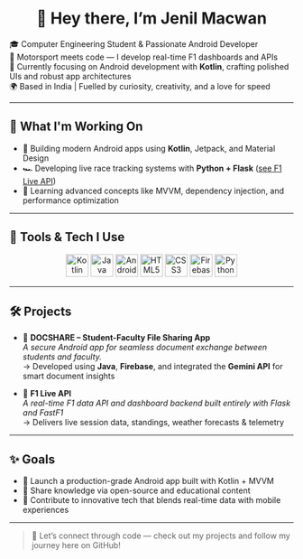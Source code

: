 <h1 align="center"> 👋 Hey there, I’m Jenil Macwan </h1>

🎓 Computer Engineering Student & Passionate Android Developer  
🏁 Motorsport meets code — I develop real-time F1 dashboards and APIs  
📱 Currently focusing on Android development with **Kotlin**, crafting polished UIs and robust app architectures  
🌍 Based in India | Fuelled by curiosity, creativity, and a love for speed

---

## 🚧 What I'm Working On

- 📱 Building modern Android apps using **Kotlin**, Jetpack, and Material Design  
- 🏎️ Developing live race tracking systems with **Python + Flask** ([see F1 Live API](https://github.com/JenilMacwan/f1-live-api))  
- 🎯 Learning advanced concepts like MVVM, dependency injection, and performance optimization

---

## 🧰 Tools & Tech I Use

<p align="center">
  <img src="https://cdn.jsdelivr.net/gh/devicons/devicon/icons/kotlin/kotlin-original.svg" width="40" height="40" alt="Kotlin"/>
  <img src="https://cdn.jsdelivr.net/gh/devicons/devicon/icons/java/java-original.svg" width="40" height="40" alt="Java"/>
  <img src="https://cdn.jsdelivr.net/gh/devicons/devicon/icons/android/android-original.svg" width="40" height="40" alt="Android"/>
  <img src="https://cdn.jsdelivr.net/gh/devicons/devicon/icons/html5/html5-original.svg" width="40" height="40" alt="HTML5"/>
  <img src="https://cdn.jsdelivr.net/gh/devicons/devicon/icons/css3/css3-original.svg" width="40" height="40" alt="CSS3"/>
  <img src="https://cdn.jsdelivr.net/gh/devicons/devicon/icons/firebase/firebase-plain.svg" width="40" height="40" alt="Firebase"/>
  <img src="https://cdn.jsdelivr.net/gh/devicons/devicon/icons/python/python-original.svg" width="40" height="40" alt="Python"/>
</p>

---

## 🛠️ Projects

- 📱 **DOCSHARE – Student-Faculty File Sharing App**  
  _A secure Android app for seamless document exchange between students and faculty._  
  → Developed using **Java**, **Firebase**, and integrated the **Gemini API** for smart document insights

- 🏁 **F1 Live API**  
  _A real-time F1 data API and dashboard backend built entirely with Flask and FastF1_  
  → Delivers live session data, standings, weather forecasts & telemetry

---

## ✨ Goals

- 🚀 Launch a production-grade Android app built with Kotlin + MVVM  
- 📢 Share knowledge via open-source and educational content  
- 🧪 Contribute to innovative tech that blends real-time data with mobile experiences

---

> 🔗 Let’s connect through code — check out my projects and follow my journey here on GitHub!
